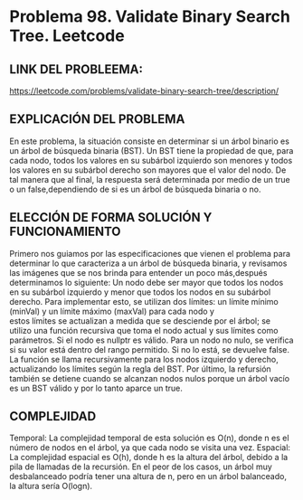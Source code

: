 # Problema 98. Validate Binary Search Tree. Leetcode

## LINK DEL PROBLEEMA:
https://leetcode.com/problems/validate-binary-search-tree/description/

## EXPLICACIÓN DEL PROBLEMA 
En este problema, la situación consiste en determinar si un árbol binario es un árbol de búsqueda binaria (BST). Un BST tiene la propiedad de que, para cada nodo, todos los valores en su subárbol izquierdo son menores y todos los valores en su subárbol derecho son mayores que el valor del nodo. De tal manera que al final, la respuesta será determinada por medio de un true o un false,dependiendo de si es un árbol de búsqueda binaria o no.

## ELECCIÓN DE FORMA SOLUCIÓN Y FUNCIONAMIENTO
Primero nos guiamos por las especificaciones que vienen el problema para determinar lo que caracteriza a un árbol de búsqueda binaria, 
y revisamos las imágenes que se nos brinda para entender un poco más,después determinamos lo siguiente: 
Un nodo debe ser mayor que todos los nodos en su subárbol izquierdo y menor que todos los nodos en su subárbol derecho. 
Para implementar esto, se utilizan dos límites: un límite mínimo (minVal) y un límite máximo (maxVal) para cada nodo y  
estos límites se actualizan a medida que se desciende por el árbol; se utilizo una función recursiva que toma el nodo actual y 
sus límites como parámetros. Si el nodo es nullptr es válido. Para un nodo no nulo, se verifica si su valor está dentro del rango permitido. 
Si no lo está, se devuelve false.
La función se llama recursivamente para los nodos izquierdo y derecho, actualizando los límites según la regla del BST.
Por último, la refursión también se detiene cuando se alcanzan nodos nulos porque un árbol vacío es un BST válido y por lo tanto aparce un true.

## COMPLEJIDAD
Temporal: La complejidad temporal de esta solución es O(n), donde n es el número de nodos en el árbol, ya que cada nodo se visita una vez. 
Espacial: La complejidad espacial es O(h), donde h es la altura del árbol, debido a la pila de llamadas de la recursión. En el peor de los casos, un árbol muy desbalanceado podría tener una altura de n, pero en un árbol balanceado, la altura sería O(logn).





